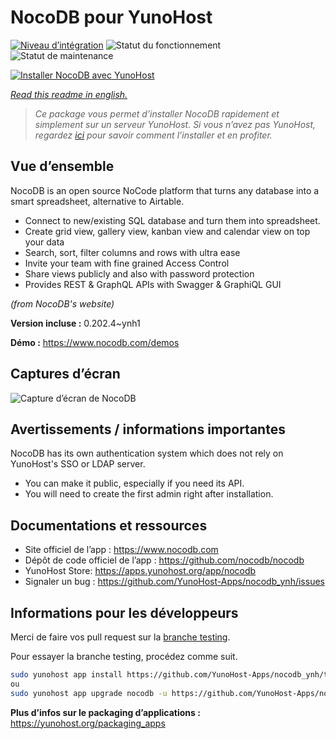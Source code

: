 <!--
N.B.: This README was automatically generated by https://github.com/YunoHost/apps/tree/master/tools/README-generator
It shall NOT be edited by hand.
-->

# NocoDB pour YunoHost

[![Niveau d’intégration](https://dash.yunohost.org/integration/nocodb.svg)](https://dash.yunohost.org/appci/app/nocodb) ![Statut du fonctionnement](https://ci-apps.yunohost.org/ci/badges/nocodb.status.svg) ![Statut de maintenance](https://ci-apps.yunohost.org/ci/badges/nocodb.maintain.svg)

[![Installer NocoDB avec YunoHost](https://install-app.yunohost.org/install-with-yunohost.svg)](https://install-app.yunohost.org/?app=nocodb)

*[Read this readme in english.](./README.md)*

> *Ce package vous permet d’installer NocoDB rapidement et simplement sur un serveur YunoHost.
Si vous n’avez pas YunoHost, regardez [ici](https://yunohost.org/#/install) pour savoir comment l’installer et en profiter.*

## Vue d’ensemble

NocoDB is an open source NoCode platform that turns any database into a smart spreadsheet, alternative to Airtable.

* Connect to new/existing SQL database and turn them into spreadsheet.
* Create grid view, gallery view, kanban view and calendar view on top your data
* Search, sort, filter columns and rows with ultra ease
* Invite your team with fine grained Access Control
* Share views publicly and also with password protection
* Provides REST & GraphQL APIs with Swagger & GraphiQL GUI

*(from NocoDB's website)*


**Version incluse :** 0.202.4~ynh1

**Démo :** https://www.nocodb.com/demos

## Captures d’écran

![Capture d’écran de NocoDB](./doc/screenshots/example.png)

## Avertissements / informations importantes

NocoDB has its own authentication system which does not rely on YunoHost's SSO or LDAP server.
  * You can make it public, especially if you need its API.
  * You will need to create the first admin right after installation.

## Documentations et ressources

* Site officiel de l’app : <https://www.nocodb.com>
* Dépôt de code officiel de l’app : <https://github.com/nocodb/nocodb>
* YunoHost Store: <https://apps.yunohost.org/app/nocodb>
* Signaler un bug : <https://github.com/YunoHost-Apps/nocodb_ynh/issues>

## Informations pour les développeurs

Merci de faire vos pull request sur la [branche testing](https://github.com/YunoHost-Apps/nocodb_ynh/tree/testing).

Pour essayer la branche testing, procédez comme suit.

``` bash
sudo yunohost app install https://github.com/YunoHost-Apps/nocodb_ynh/tree/testing --debug
ou
sudo yunohost app upgrade nocodb -u https://github.com/YunoHost-Apps/nocodb_ynh/tree/testing --debug
```

**Plus d’infos sur le packaging d’applications :** <https://yunohost.org/packaging_apps>